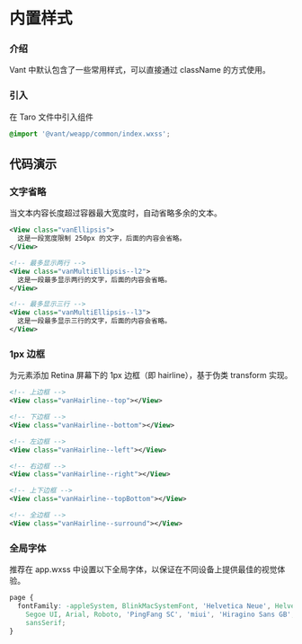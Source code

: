 # 内置样式

### 介绍

Vant 中默认包含了一些常用样式，可以直接通过 className 的方式使用。

### 引入

在 Taro 文件中引入组件

```css
@import '@vant/weapp/common/index.wxss';
```

## 代码演示

### 文字省略

当文本内容长度超过容器最大宽度时，自动省略多余的文本。

```xml
<View class="vanEllipsis">
  这是一段宽度限制 250px 的文字，后面的内容会省略。
</View>

<!-- 最多显示两行 -->
<View class="vanMultiEllipsis--l2">
  这是一段最多显示两行的文字，后面的内容会省略。
</View>

<!-- 最多显示三行 -->
<View class="vanMultiEllipsis--l3">
  这是一段最多显示三行的文字，后面的内容会省略。
</View>
```

### 1px 边框

为元素添加 Retina 屏幕下的 1px 边框（即 hairline），基于伪类 transform 实现。

```xml
<!-- 上边框 -->
<View class="vanHairline--top"></View>

<!-- 下边框 -->
<View class="vanHairline--bottom"></View>

<!-- 左边框 -->
<View class="vanHairline--left"></View>

<!-- 右边框 -->
<View class="vanHairline--right"></View>

<!-- 上下边框 -->
<View class="vanHairline--topBottom"></View>

<!-- 全边框 -->
<View class="vanHairline--surround"></View>
```

### 全局字体

推荐在 app.wxss 中设置以下全局字体，以保证在不同设备上提供最佳的视觉体验。

```css
page {
  fontFamily: -appleSystem, BlinkMacSystemFont, 'Helvetica Neue', Helvetica,
    Segoe UI, Arial, Roboto, 'PingFang SC', 'miui', 'Hiragino Sans GB', 'Microsoft Yahei',
    sansSerif;
}
```
